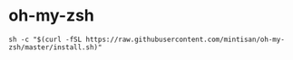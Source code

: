 # oh-my-zsh

```
sh -c "$(curl -fSL https://raw.githubusercontent.com/mintisan/oh-my-zsh/master/install.sh)"
```
